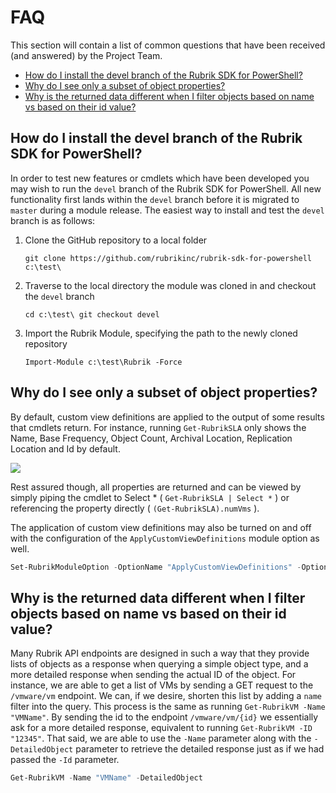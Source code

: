 # FAQ

This section will contain a list of common questions that have been received (and answered) by the Project Team.

- [How do I install the devel branch of the Rubrik SDK for PowerShell?](#how-do-i-install-the-devel-branch-of-the-rubrik-sdk-for-powershell)
- [Why do I see only a subset of object properties?](#why-do-i-see-only-a-subset-of-object-properties)
- [Why is the returned data different when I filter objects based on name vs based on their id value?](#why-is-the-returned-data-different-when-i-filter-objects-based-on-name-vs-based-on-their-id-value)

## How do I install the devel branch of the Rubrik SDK for PowerShell?

In order to test new features or cmdlets which have been developed you may wish to run the `devel` branch of the Rubrik SDK for PowerShell. All new functionality first lands within the `devel` branch before it is migrated to `master` during a module release. The easiest way to install and test the `devel` branch is as follows:
1. Clone the GitHub repository to a local folder

    `git clone https://github.com/rubrikinc/rubrik-sdk-for-powershell c:\test\`

1. Traverse to the local directory the module was cloned in and checkout the `devel` branch

    `cd c:\test\
    git checkout devel`

1. Import the Rubrik Module, specifying the path to the newly cloned repository

    `Import-Module c:\test\Rubrik -Force`


## Why do I see only a subset of object properties?

By default, custom view definitions are applied to the output of some results that cmdlets return. For instance, running `Get-RubrikSLA` only shows the Name, Base Frequency, Object Count, Archival Location, Replication Location and Id by default.

![](../img/get-rubrikslacustom.png)

Rest assured though, all properties are returned and can be viewed by simply piping the cmdlet to Select * ( `Get-RubrikSLA | Select *` ) or referencing the property directly ( `(Get-RubrikSLA).numVms` ).

The application of custom view definitions may also be turned on and off with the configuration of the `ApplyCustomViewDefinitions` module option as well.

```powershell
Set-RubrikModuleOption -OptionName "ApplyCustomViewDefinitions" -OptionValue "False"
```

## Why is the returned data different when I filter objects based on name vs based on their id value?

Many Rubrik API endpoints are designed in such a way that they provide lists of objects as a response when querying a simple object type, and a more detailed response when sending the actual ID of the object. For instance, we are able to get a list of VMs by sending a GET request to the `/vmware/vm` endpoint. We can, if we desire, shorten this list by adding a `name` filter into the query. This process is the same as running `Get-RubrikVM -Name "VMName"`. By sending the id to the endpoint `/vmware/vm/{id}` we essentially ask for a more detailed response, equivalent to running `Get-RubrikVM -ID "12345"`. That said, we are able to use the `-Name` parameter along with the `-DetailedObject` parameter to retrieve the detailed response just as if we had passed the `-Id` parameter.

```powershell
Get-RubrikVM -Name "VMName" -DetailedObject
```


